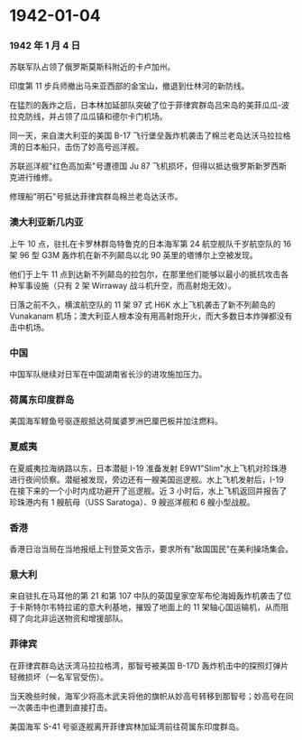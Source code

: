 # 1942-01-04

### 1942 年 1 月 4 日

苏联军队占领了俄罗斯莫斯科附近的卡卢加州。

印度第 11 步兵师撤出马来亚西部的金宝山，撤退到仕林河的新防线。

在猛烈的轰炸之后，日本林加延部队突破了位于菲律宾群岛吕宋岛的美菲瓜瓜-波拉克防线，并占领了瓜瓜镇和德尔卡门机场。

同一天，来自澳大利亚的美国 B-17
飞行堡垒轰炸机袭击了棉兰老岛达沃马拉拉格湾的日本船只，击伤了妙高号巡洋舰。

苏联巡洋舰"红色高加索"号遭德国 Ju 87
飞机损坏，但得以抵达俄罗斯新罗西斯克进行维修。

修理船"明石"号抵达菲律宾群岛棉兰老岛达沃市。

### 澳大利亚新几内亚

上午 10 点，驻扎在卡罗林群岛特鲁克的日本海军第 24 航空舰队千岁航空队的
16 架 96 型 G3M 轰炸机在新不列颠岛以北 90 英里的塔博尔上空被发现。

他们于上午 11
点到达新不列颠岛的拉包尔，在那里他们能够以最小的抵抗攻击各种军事设施（只有
2 架 Wirraway 战斗机升空，而高射炮无效）。

日落之前不久，横滨航空队的 11 架 97 式 H6K 水上飞机袭击了新不列颠岛的
Vunakanam
机场；澳大利亚人根本没有用高射炮开火，而大多数日本炸弹都没有击中机场。

### 中国

中国军队继续对日军在中国湖南省长沙的进攻施加压力。

### 荷属东印度群岛

美国海军鲣鱼号驱逐舰抵达荷属婆罗洲巴厘巴板并加注燃料。

### 夏威夷

在夏威夷拉海纳路以东，日本潜艇 I-19 准备发射
E9W1"Slim"水上飞机对珍珠港进行夜间侦察。潜艇被发现，旁边还有一艘美国巡逻舰。水上飞机发射后，I-19
在接下来的一个小时内成功避开了巡逻舰。近 3
小时后，水上飞机返回并报告了珍珠港内有 1 艘航母（USS Saratoga）、9
艘巡洋舰和 6 艘小型战舰。

### 香港

香港日治当局在当地报纸上刊登英文告示，要求所有"敌国国民"在美利操场集会。

### 意大利

来自驻扎在马耳他的第 21 和第 107
中队的英国皇家空军布伦海姆轰炸机袭击了位于卡斯特尔韦特拉诺的意大利基地，摧毁了地面上的
11 架轴心国运输机，从而阻碍了向北非运送物资和增援部队。

### 菲律宾

在菲律宾群岛达沃湾马拉拉格湾，那智号被美国 B-17D
轰炸机击中的探照灯弹片轻微损坏（一名军官受伤）。

当天晚些时候，海军少将高木武夫将他的旗帜从妙高号转移到那智号；妙高号在同一次袭击中也遭到直接打击。

美国海军 S-41 号驱逐舰离开菲律宾林加延湾前往荷属东印度群岛。